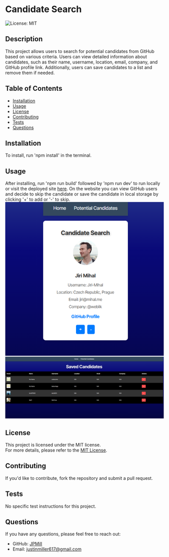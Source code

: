 # Candidate Search

![License: MIT](https://img.shields.io/badge/License-MIT-yellow.svg)

## Description
This project allows users to search for potential candidates from GitHub based on various criteria. Users can view detailed information about candidates, such as their name, username, location, email, company, and GitHub profile link. Additionally, users can save candidates to a list and remove them if needed.

## Table of Contents
- [Installation](#installation)
- [Usage](#usage)
- [License](#license)
- [Contributing](#contributing)
- [Tests](#tests)
- [Questions](#questions)

## Installation
To install, run 'npm install' in the terminal.

## Usage
After installing, run 'npm run build' followed by 'npm run dev' to run locally or visit the deployed site [here](https://candidate-search-f8k8.onrender.com/). On the website you can view GitHub users and decide to skip the candidate or save the candidate in local storage by clicking '+' to add or '-' to skip.
![Candidate Search Screenshot](./src/assets/candidatehome.png)
![Candidate Save Screenshot](./src/assets/candidatesave.png)



## License
This project is licensed under the MIT license.  
For more details, please refer to the [MIT License](https://opensource.org/licenses/MIT).
  

## Contributing
If you'd like to contribute, fork the repository and submit a pull request.

## Tests
No specific test instructions for this project.

## Questions
If you have any questions, please feel free to reach out:
- GitHub: [JPMill](https://github.com/JPMill)
- Email: [justinmiller617@gmail.com](mailto:justinmiller617@gmail.com)
